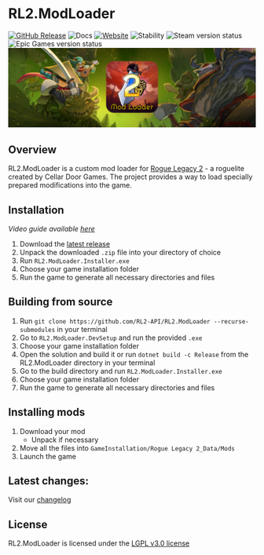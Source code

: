 # RL2.ModLoader
[![GitHub Release](https://img.shields.io/github/v/release/RL2-API/RL2.ModLoader.svg?logo=github&style=flat-square)](https://github.com/RL2-API/RL2.ModLoader/releases/latest)
![Docs](https://img.shields.io/badge/Documentation-Online-blue?logo=github&style=flat-square)
[![Website](https://img.shields.io/badge/Website-gray?logo=webtrees&logoColor=white&style=flat-square)](https://rl2-modloader.onrender.com)
![Stability](https://img.shields.io/badge/Stability-Full-Green?style=flat-square)
![Steam version status](https://img.shields.io/badge/Steam-Works-Works?logo=steam&style=flat-square)
![Epic Games version status](https://img.shields.io/badge/Epic_Games-Works-Works?logo=epicgames&style=flat-square)
![Mod Loader Icon](https://raw.githubusercontent.com/RL2-API/RL2.ModLoader/main/Assets/ModLoaderSocialPreview-1600x516.png)

## Overview
RL2.ModLoader is a custom mod loader for [Rogue Legacy 2](https://roguelegacy2.com) - a roguelite created by Cellar Door Games. The project provides a way to load specially prepared modifications into the game.

## Installation
*Video guide available [here](https://youtu.be/KXa7LqFYy5o)*
1. Download the [latest release](https://github.com/RL2-API/RL2.ModLoader/releases/latest)
2. Unpack the downloaded `.zip` file into your directory of choice
3. Run `RL2.ModLoader.Installer.exe`
4. Choose your game installation folder
5. Run the game to generate all necessary directories and files

## Building from source
1. Run `git clone https://github.com/RL2-API/RL2.ModLoader --recurse-submodules` in your terminal
2. Go to `RL2.ModLoader.DevSetup` and run the provided `.exe`
3. Choose your game installation folder
4. Open the solution and build it or run `dotnet build -c Release` from the RL2.ModLoader directory in your terminal
5. Go to the build directory and run `RL2.ModLoader.Installer.exe`
6. Choose your game installation folder
7. Run the game to generate all necessary directories and files

## Installing mods
1. Download your mod
	- Unpack if necessary
2. Move all the files into `GameInstallation/Rogue Legacy 2_Data/Mods`
3. Launch the game

## Latest changes:
Visit our [changelog](https://github.com/RL2-API/RL2.ModLoader/blob/main/CHANGELOG.md)

## License
RL2.ModLoader is licensed under the [LGPL v3.0 license](https://github.com/RL2-API/RL2.ModLoader/blob/main/LICENSE.md)
